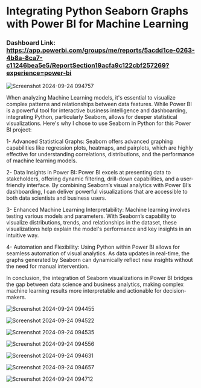 # Integrating Python Seaborn Graphs with Power BI for Machine Learning

### Dashboard Link: https://app.powerbi.com/groups/me/reports/5acdd1ce-0263-4b8a-8ca7-c11246bea5e5/ReportSection19acfa9c122cbf257269?experience=power-bi

![Screenshot 2024-09-24 094757](https://github.com/user-attachments/assets/483661cf-84ae-4d75-b428-7e81acd71791)

When analyzing Machine Learning models, it's essential to visualize complex patterns and relationships between data features. While Power BI is a powerful tool for interactive business intelligence and dashboarding, integrating Python, particularly Seaborn, allows for deeper statistical visualizations. Here's why I chose to use Seaborn in Python for this Power BI project:

1- Advanced Statistical Graphs: Seaborn offers advanced graphing capabilities like regression plots, heatmaps, and pairplots, which are highly effective for understanding correlations, distributions, and the performance of machine learning models.

2- Data Insights in Power BI: Power BI excels at presenting data to stakeholders, offering dynamic filtering, drill-down capabilities, and a user-friendly interface. By combining Seaborn’s visual analytics with Power BI’s dashboarding, I can deliver powerful visualizations that are accessible to both data scientists and business users.

3- Enhanced Machine Learning Interpretability: Machine learning involves testing various models and parameters. With Seaborn’s capability to visualize distributions, trends, and relationships in the dataset, these visualizations help explain the model's performance and key insights in an intuitive way.

4- Automation and Flexibility: Using Python within Power BI allows for seamless automation of visual analytics. As data updates in real-time, the graphs generated by Seaborn can dynamically reflect new insights without the need for manual intervention.

In conclusion, the integration of Seaborn visualizations in Power BI bridges the gap between data science and business analytics, making complex machine learning results more interpretable and actionable for decision-makers.

![Screenshot 2024-09-24 094455](https://github.com/user-attachments/assets/7a5cb9d8-2b7f-4d42-aeab-228bae7ea54a)

![Screenshot 2024-09-24 094522](https://github.com/user-attachments/assets/b0a688a6-99ea-4b0d-ba3e-20fec45d31c9)

![Screenshot 2024-09-24 094535](https://github.com/user-attachments/assets/553d120e-7217-4308-9e78-3d50fd41f32b)

![Screenshot 2024-09-24 094556](https://github.com/user-attachments/assets/e903e933-9c74-468e-90be-de90ba09ac26)

![Screenshot 2024-09-24 094631](https://github.com/user-attachments/assets/89188e14-6351-4058-96e4-d212f1e6ad21)

![Screenshot 2024-09-24 094657](https://github.com/user-attachments/assets/c6aece70-26ce-41b5-b9bb-3945aacf6167)

![Screenshot 2024-09-24 094712](https://github.com/user-attachments/assets/dc6c7d2f-bb19-468f-a58e-3d68f5d82bbe)
